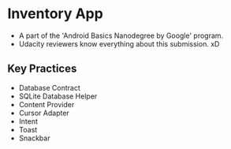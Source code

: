 # Inventory App
- A part of the 'Android Basics Nanodegree by Google' program.
- Udacity reviewers know everything about this submission. xD

## Key Practices
- Database Contract
- SQLite Database Helper
- Content Provider
- Cursor Adapter
- Intent
- Toast
- Snackbar